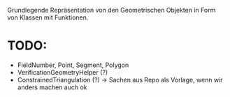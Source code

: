 Grundlegende Repräsentation von den Geometrischen Objekten in Form von Klassen mit Funktionen.

# TODO: 
 - FieldNumber, Point, Segment, Polygon
 - VerificationGeometryHelper (?)
 - ConstrainedTriangulation (?)
 -> Sachen aus Repo als Vorlage, wenn wir anders machen auch ok
